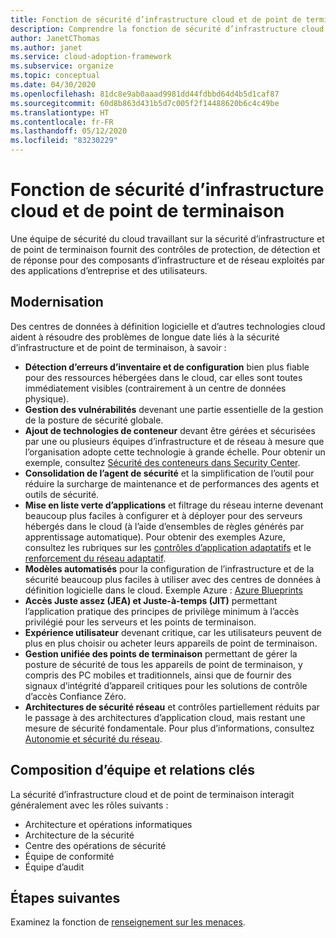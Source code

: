 ```yaml
---
title: Fonction de sécurité d’infrastructure cloud et de point de terminaison
description: Comprendre la fonction de sécurité d’infrastructure cloud et de point de terminaison.
author: JanetCThomas
ms.author: janet
ms.service: cloud-adoption-framework
ms.subservice: organize
ms.topic: conceptual
ms.date: 04/30/2020
ms.openlocfilehash: 81dc8e9ab0aaad9981dd44fdbbd64d4b5d1caf87
ms.sourcegitcommit: 60d8b863d431b5d7c005f2f14488620b6c4c49be
ms.translationtype: HT
ms.contentlocale: fr-FR
ms.lasthandoff: 05/12/2020
ms.locfileid: "83230229"
---
```

# <a name="function-of-cloud-infrastructure-and-endpoint-security"></a>Fonction de sécurité d’infrastructure cloud et de point de terminaison

Une équipe de sécurité du cloud travaillant sur la sécurité d’infrastructure et de point de terminaison fournit des contrôles de protection, de détection et de réponse pour des composants d’infrastructure et de réseau exploités par des applications d’entreprise et des utilisateurs.

## <a name="modernization"></a>Modernisation

Des centres de données à définition logicielle et d’autres technologies cloud aident à résoudre des problèmes de longue date liés à la sécurité d’infrastructure et de point de terminaison, à savoir :

- **Détection d’erreurs d’inventaire et de configuration** bien plus fiable pour des ressources hébergées dans le cloud, car elles sont toutes immédiatement visibles (contrairement à un centre de données physique).
- **Gestion des vulnérabilités** devenant une partie essentielle de la gestion de la posture de sécurité globale.
- **Ajout de technologies de conteneur** devant être gérées et sécurisées par une ou plusieurs équipes d’infrastructure et de réseau à mesure que l’organisation adopte cette technologie à grande échelle. Pour obtenir un exemple, consultez [Sécurité des conteneurs dans Security Center](https://docs.microsoft.com/azure/security-center/container-security).
- **Consolidation de l’agent de sécurité** et la simplification de l’outil pour réduire la surcharge de maintenance et de performances des agents et outils de sécurité.
- **Mise en liste verte d’applications** et filtrage du réseau interne devenant beaucoup plus faciles à configurer et à déployer pour des serveurs hébergés dans le cloud (à l’aide d’ensembles de règles générés par apprentissage automatique). Pour obtenir des exemples Azure, consultez les rubriques sur les [contrôles d’application adaptatifs](https://docs.microsoft.com/azure/security-center/security-center-adaptive-application) et le [renforcement du réseau adaptatif](https://docs.microsoft.com/azure/security-center/security-center-adaptive-network-hardening).
- **Modèles automatisés** pour la configuration de l’infrastructure et de la sécurité beaucoup plus faciles à utiliser avec des centres de données à définition logicielle dans le cloud. Exemple Azure : [Azure Blueprints](https://docs.microsoft.com/azure/governance/blueprints/overview)
- **Accès Juste assez (JEA) et Juste-à-temps (JIT)** permettant l’application pratique des principes de privilège minimum à l’accès privilégié pour les serveurs et les points de terminaison.
- **Expérience utilisateur** devenant critique, car les utilisateurs peuvent de plus en plus choisir ou acheter leurs appareils de point de terminaison.
- **Gestion unifiée des points de terminaison** permettant de gérer la posture de sécurité de tous les appareils de point de terminaison, y compris des PC mobiles et traditionnels, ainsi que de fournir des signaux d’intégrité d’appareil critiques pour les solutions de contrôle d’accès Confiance Zéro.
- **Architectures de sécurité réseau** et contrôles partiellement réduits par le passage à des architectures d’application cloud, mais restant une mesure de sécurité fondamentale. Pour plus d’informations, consultez [Autonomie et sécurité du réseau](https://docs.microsoft.com/azure/architecture/framework/security/network-security-containment).

## <a name="team-composition-and-key-relationships"></a>Composition d’équipe et relations clés

La sécurité d’infrastructure cloud et de point de terminaison interagit généralement avec les rôles suivants :

- Architecture et opérations informatiques
- Architecture de la sécurité
- Centre des opérations de sécurité
- Équipe de conformité
- Équipe d’audit

## <a name="next-steps"></a>Étapes suivantes

Examinez la fonction de [renseignement sur les menaces](./cloud-security-threat-intelligence.md).
